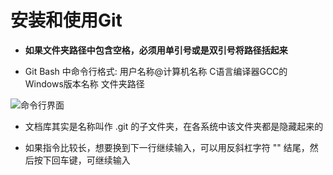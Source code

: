 # 安装和使用Git

- **如果文件夹路径中包含空格，必须用单引号或是双引号将路径括起来**

- Git Bash 中命令行格式: 用户名称@计算机名称 C语言编译器GCC的Windows版本名称 文件夹路径

![命令行界面](https://user-images.githubusercontent.com/27407218/101880463-ecac9580-3bcd-11eb-9ce8-39d18d383a61.png)

- 文档库其实是名称叫作 .git 的子文件夹，在各系统中该文件夹都是隐藏起来的

- 如果指令比较长，想要换到下一行继续输入，可以用反斜杠字符 "\" 结尾，然后按下回车键，可继续输入

